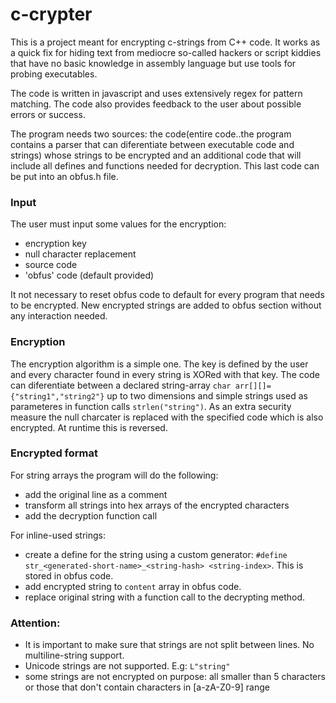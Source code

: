 # c-crypter

This is a project meant for encrypting c-strings from C++ code. It works as a quick fix for hiding text from mediocre so-called hackers or script kiddies that have no basic knowledge in assembly language but use tools for probing executables.

The code is written in javascript and uses extensively regex for pattern matching. The code also provides feedback to the user about possible errors or success.

The program needs two sources: the code(entire code..the program contains a parser that can diferentiate between executable code and strings) whose strings to be encrypted and an additional code that will include all defines and functions needed for decryption. This last code can be put into an obfus.h file.

### Input
The user must input some values for the encryption:
- encryption key
- null character replacement
- source code
- 'obfus' code (default provided)

It not necessary to reset obfus code to default for every program that needs to be encrypted. New encrypted strings are added to obfus section without any interaction needed.

### Encryption
The encryption algorithm is a simple one. The key is defined by the user and every character found in every string is XORed with that key. The code can diferentiate between a declared string-array `char arr[][]={"string1","string2"}` up to two dimensions  and simple strings used as parameteres in function calls `strlen("string")`.
As an extra security measure the null charcater is replaced with the specified code which is also encrypted. At runtime this is reversed.

### Encrypted format
For string arrays the program will do the following:
- add the original line as a comment
- transform all strings into hex arrays of the encrypted characters
- add the decryption function call

For inline-used strings:
- create a define for the string using a custom generator: `#define str_<generated-short-name>_<string-hash> <string-index>`. This is stored in obfus code.
 - add encrypted string to `content` array in obfus code.
 - replace original string with a function call to the decrypting method.
 
### Attention:
- It is important to make sure that strings are not split between lines. No multiline-string support.
- Unicode strings are not supported. E.g: `L"string"`
- some strings are not encrypted on purpose: all smaller than 5 characters or those that don't contain characters in [a-zA-Z0-9] range
